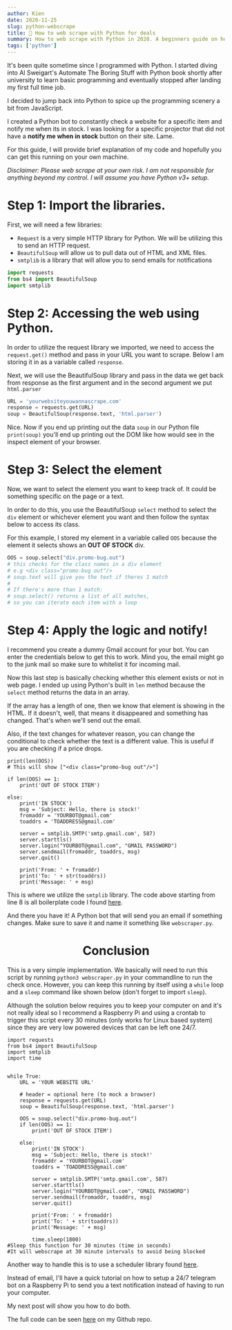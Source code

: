 ```yaml
---
author: Kien
date: 2020-11-25
slug: python-webscrape
title: 🤖 How to web scrape with Python for deals
summary: How to web scrape with Python in 2020. A beginners guide on how to check any site for changes and generate an email notification when it changes. Just in time for Black Friday and Cyber Monday!
tags: ['python']
---
```


It's been quite sometime since I programmed with Python. I started diving into Al Sweigart's Automate The Boring Stuff with Python book shortly after university to learn basic programming and eventually stopped after landing my first full time job.

I decided to jump back into Python to spice up the programming scenery a bit from JavaScript.

I created a Python bot to constantly check a website for a specific item and notify me when its in stock. I was looking for a specific projector that did not have a **notify me when in stock** button on their site. Lame.

For this guide, I will provide brief explanation of my code and hopefully you can get this running on your own machine.

_Disclaimer: Please web scrape at your own risk. I am not responsible for anything beyond my control. I will assume you have Python v3+ setup._

# Step 1: Import the libraries.

First, we will need a few libraries:

- `Request` is a very simple HTTP library for Python. We will be utilizing this to send an HTTP request.
- `BeautifulSoup` will allow us to pull data out of HTML and XML files.
- `smtplib` is a library that will allow you to send emails for notifications

```python
import requests
from bs4 import BeautifulSoup
import smtplib
```

# Step 2: Accessing the web using Python.

In order to utilize the request library we imported, we need to access the `request.get()` method and pass in your URL you want to scrape. Below I am storing it in as a variable called `response`.

Next, we will use the BeautifulSoup library and pass in the data we get back from response as the first argument and in the second argument we put `html.parser`

```python
URL = 'yourwebsiteyouwannascrape.com'
response = requests.get(URL)
soup = BeautifulSoup(response.text, 'html.parser')

```

Nice. Now if you end up printing out the data `soup` in our Python file `print(soup)` you'll end up printing out the DOM like how would see in the inspect element of your browser.

# Step 3: Select the element

Now, we want to select the element you want to keep track of. It could be something specific on the page or a text.

In order to do this, you use the BeautifulSoup `select` method to select the `div` element or whichever element you want and then follow the syntax below to access its class.

For this example, I stored my element in a variable called `OOS` because the element it selects shows an **OUT OF STOCK** div.

```python
OOS = soup.select("div.promo-bug.out")
# this checks for the class names in a div element
# e.g <div class="promo-bug out"/>
# soup.text will give you the text if theres 1 match
#
# If there's more than 1 match:
# soup.select() returns a list of all matches,
# so you can iterate each item with a loop
```

# Step 4: Apply the logic and notify!

I recommend you create a dummy Gmail account for your bot. You can enter the credentials below to get this to work. Mind you, the email might go to the junk mail so make sure to whitelist it for incoming mail.

Now this last step is basically checking whether this element exists or not in web page. I ended up using Python's built in `len` method because the `select` method returns the data in an array.

If the array has a length of one, then we know that element is showing in the HTML. If it doesn't, well, that means it disappeared and something has changed. That's when we'll send out the email.

Also, if the text changes for whatever reason, you can change the conditional to check whether the text is a different value. This is useful if you are checking if a price drops.

```python{numberLines: true}
print(len(OOS))
# This will show ["<div class="promo-bug out"/>"]

if len(OOS) == 1:
    print('OUT OF STOCK ITEM')

else:
    print('IN STOCK')
    msg = 'Subject: Hello, there is stock!'
    fromaddr = 'YOURBOT@gmail.com'
    toaddrs = 'TOADDRESS@gmail.com'

    server = smtplib.SMTP('smtp.gmail.com', 587)
    server.starttls()
    server.login("YOURBOT@gmail.com", "GMAIL PASSWORD")
    server.sendmail(fromaddr, toaddrs, msg)
    server.quit()

    print('From: ' + fromaddr)
    print('To: ' + str(toaddrs))
    print('Message: ' + msg)
```

This is where we utilize the `smtplib` library. The code above starting from line 8 is all boilerplate code I found <a href="https://stackabuse.com/how-to-send-emails-with-gmail-using-python/" target="_blank">here</a>.

And there you have it! A Python bot that will send you an email if something changes. Make sure to save it and name it something like `webscraper.py`.

# <center>Conclusion</center>

This is a very simple implementation. We basically will need to run this script by running `python3 webscraper.py` in your commandline to run the check once. However, you can keep this running by itself using a `while` loop and a `sleep` command like shown below (don't forget to import `sleep`).

Although the solution below requires you to keep your computer on and it's not really ideal so I recommend a Raspberry Pi and using a crontab to trigger this script every 30 minutes (only works for Linux based system) since they are very low powered devices that can be left one 24/7.

```python{numberLines: true}
import requests
from bs4 import BeautifulSoup
import smtplib
import time


while True:
    URL = 'YOUR WEBSITE URL'

    # header = optional here (to mock a browser)
    response = requests.get(URL)
    soup = BeautifulSoup(response.text, 'html.parser')

    OOS = soup.select("div.promo-bug.out")
    if len(OOS) == 1:
        print('OUT OF STOCK ITEM')

    else:
        print('IN STOCK')
        msg = 'Subject: Hello, there is stock!'
        fromaddr = 'YOURBOT@gmail.com'
        toaddrs = 'TOADDRESS@gmail.com'

        server = smtplib.SMTP('smtp.gmail.com', 587)
        server.starttls()
        server.login("YOURBOT@gmail.com", "GMAIL PASSWORD")
        server.sendmail(fromaddr, toaddrs, msg)
        server.quit()

        print('From: ' + fromaddr)
        print('To: ' + str(toaddrs))
        print('Message: ' + msg)

        time.sleep(1800)
#Sleep this function for 30 minutes (time in seconds)
#It will webscrape at 30 minute intervals to avoid being blocked
```

Another way to handle this is to use a scheduler library found <a href="https://pypi.org/project/schedule/" target="_blank">here</a>.

Instead of email, I'll have a quick tutorial on how to setup a 24/7 telegram bot on a Raspberry Pi to send you a text notification instead of having to run your computer.

My next post will show you how to do both.

The full code can be seen [here](https://github.com/kxdang/SimpleWebscraperEmailNotifyTemplate.py/blob/main/webscrape.py) on my Github repo.
